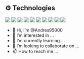 ## ⚙ Technologies

<img src="https://img.shields.io/badge/Python-323330?style=for-the-badge&logo=python&logoColor=008BFF"/> <img src="https://img.shields.io/badge/Django-146C00?style=for-the-badge&logo=django&logoColor=000000"/>
<img src="https://img.shields.io/badge/Flask-323330?style=for-the-badge&logo=flask&logoColor=FFFFFF"/>
<img src="https://img.shields.io/badge/PostgreSQL-316192?style=for-the-badge&logo=postgresql&logoColor=FFFFFF"/>
<img src="https://img.shields.io/badge/SQLite-005694?style=for-the-badge&logo=sqlite&logoColor=FFFFFF"/>
<img src="https://img.shields.io/badge/HTML5-E34F26?style=for-the-badge&logo=html5&logoColor=FFFFFF"/>
<img src="https://img.shields.io/badge/CSS3-1572B6?style=for-the-badge&logo=css3&logoColor=FFFFFF"/>
<img src="https://img.shields.io/badge/JavaScript-323330?style=for-the-badge&logo=javascript&logoColor=F7DF1E"/>
<img src="https://img.shields.io/badge/GIT-E44C30?style=for-the-badge&logo=git&logoColor=FFFFFF"/>
<img src="https://img.shields.io/badge/Visual%20Studio%20Code-0078d7?style=for-the-badge&logo=visual-studio-code&logoColor=FFFFFF"/>
<img src=""/>

- 👋 Hi, I’m @Andres95000
- 👀 I’m interested in ...
- 🌱 I’m currently learning ...
- 💞️ I’m looking to collaborate on ...
- 📫 How to reach me ...

<!---
Andres95000/Andres95000 is a ✨ special ✨ repository because its `README.md` (this file) appears on your GitHub profile.
You can click the Preview link to take a look at your changes.
--->
